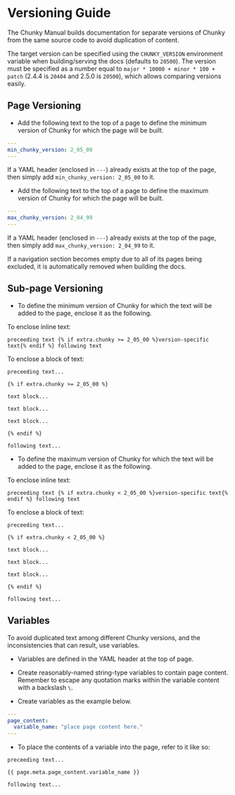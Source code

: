 # Versioning Guide

The Chunky Manual builds documentation for separate versions of Chunky from the same source code to avoid duplication of content.

The target version can be specified using the `CHUNKY_VERSION` environment variable when building/serving the docs (defaults to `20500`). The version must be specified as a number equal to `major * 10000 + minor * 100 + patch` (2.4.4 is `20404` and 2.5.0 is `20500`), which allows comparing versions easily.

## Page Versioning

- Add the following text to the top of a page to define the minimum version of Chunky for which the page will be built.

```yaml
---
min_chunky_version: 2_05_00
---
```

If a YAML header (enclosed in `---`) already exists at the top of the page, then simply add `min_chunky_version: 2_05_00` to it.

- Add the following text to the top of a page to define the maximum version of Chunky for which the page will be built.

```yaml
---
max_chunky_version: 2_04_99
---
```

If a YAML header (enclosed in `---`) already exists at the top of the page, then simply add `max_chunky_version: 2_04_99` to it.

If a navigation section becomes empty due to all of its pages being excluded, it is automatically removed when building the docs.

## Sub-page Versioning

- To define the minimum version of Chunky for which the text will be added to the page, enclose it as the following.

To enclose inline text:

```
preceeding text {% if extra.chunky >= 2_05_00 %}version-specific text{% endif %} following text
```

To enclose a block of text:

```
preceeding text...

{% if extra.chunky >= 2_05_00 %}

text block...

text block...

text block...

{% endif %}

following text...
```

- To define the maximum version of Chunky for which the text will be added to the page, enclose it as the following.

To enclose inline text:

```
preceeding text {% if extra.chunky < 2_05_00 %}version-specific text{% endif %} following text
```

To enclose a block of text:

```
preceeding text...

{% if extra.chunky < 2_05_00 %}

text block...

text block...

text block...

{% endif %}

following text...
```

## Variables

To avoid duplicated text among different Chunky versions, and the inconsistencies that can result, use variables.

- Variables are defined in the YAML header at the top of page.

- Create reasonably-named string-type variables to contain page content. Remember to escape any quotation marks within the variable content with a backslash `\`.

- Create variables as the example below.

```yaml
---
page_content:
  variable_name: "place page content here."
---
```

- To place the contents of a variable into the page, refer to it like so:

```
preceeding text...

{{ page.meta.page_content.variable_name }}

following text...
```
